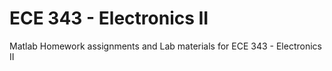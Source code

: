 # ECE 343 - Electronics II

Matlab Homework assignments and Lab materials for ECE 343 - Electronics II
